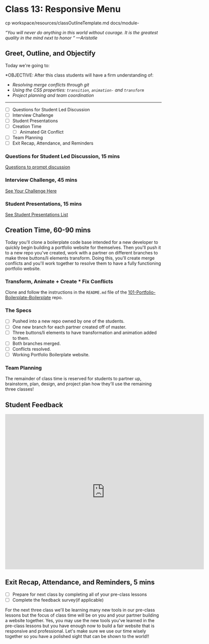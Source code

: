 # Class 13: Responsive Menu

<!-- ! HIDE FROM STUDENT; INSTRUCTOR ONLY CONTENT -->
<!-- ## Instructor Only Content - HIDE FROM STUDENTS -->
cp workspace/resources/classOutlineTemplate.md docs/module-

<!-- ! END INSTRUCTOR ONLY CONTENT -->

*“You will never do anything in this world without courage. It is the greatest quality in the mind next to honor “ —Aristotle*

## Greet, Outline, and Objectify

<!-- SMART: Specific, Measurable, Attainable, Relevant, and Timely. -->
<!-- https://examples.yourdictionary.com/well-written-examples-of-learning-objectives.html -->

Today we're going to:
  
*OBJECTIVE: After this class students will have a firm understanding of:

* *Resolving merge conflicts through git*
* *Using the CSS properties: `transition`, `animation-` and `transform`*
* *Project planning and team coordination*

*****

- [ ] Questions for Student Led Discussion
- [ ] Interview Challenge
- [ ] Student Presentations
- [ ] Creation Time
    * [ ] Animated Git Conflict
- [ ] Team Planning
- [ ] Exit Recap, Attendance, and Reminders

### Questions for Student Led Discussion, 15 mins
<!-- This section should be structured with the 5E model: https://lesley.edu/article/empowering-students-the-5e-model-explained -->

[Questions to prompt discussion](./../additionalResources/questionsForDiscussion/qfd-class-13.md)

### Interview Challenge, 45 mins
<!-- The last two E happen here: elaborate and evaluate  -->
<!-- this sections should have a challenge that can be solved with the skills they've learned since their last class. -->
<!-- ! HIDDEN CONTENT: INSTRUCTOR ONLY -->
[See Your Challenge Here](./../additionalResources/interviewChallenges.md)
<!-- ! END HIDDEN CONTENT: INSTRUCTOR ONLY -->

### Student Presentations, 15 mins

[See Student Presentations List](./../additionalResources/studentPresentations.md)

## Creation Time, 60-90 mins

Today you'll clone a boilerplate code base intended for a new developer to quickly begin building a portfolio website for themselves. Then you'll push it to a new repo you've created, work with a partner on different branches to make three buttons/li elements transform. Doing this, you'll create merge conflicts and you'll work together to resolve them to have a fully functioning portfolio website.

### Transform, Animate + Create * Fix Conflicts

Clone and follow the instructions in the `README.md` file of the [101-Portfolio-Boilerplate-Boilerplate](https://github.com/AustinCodingAcademy/101-Portfolio-Boilerplate-Boilerplate) repo.

### The Specs

- [ ] Pushed into a new repo owned by one of the students.
- [ ] One new branch for each partner created off of master.
- [ ] Three buttons/li elements to have transformation and animation added to them.
- [ ] Both branches merged.
- [ ] Conflicts resolved.
- [ ] Working Portfolio Boilerplate website.
<!-- - [ ] Turn in the repo's URL **not a live hosted URL** -->

<!-- ! Video Content:  (width="655" height="368", ratio 1.77) -->

### Team Planning

The remainder of class time is reserved for students to partner up, brainstorm, plan, design, and project plan how they'll use the remaining three classes!

## Student Feedback

<iframe src="https://docs.google.com/forms/d/e/1FAIpQLScjuL10i2xFGMWRwkjtgAL8F1Y5ipMPPjtTCDzkO1ZBcxUYZA/viewform?embedded=true" width="640" height="500" frameborder="0" marginheight="0" marginwidth="0">Loading…</iframe>

## Exit Recap, Attendance, and Reminders, 5 mins

- [ ] Prepare for next class by completing all of your pre-class lessons
- [ ] Complete the feedback survey(if applicable)

For the next three class we'll be learning many new tools in our pre-class lessons but the focus of class time will be on you and your partner building a website together. Yes, you may use the new tools you've learned in the pre-class lessons but you have enough now to build a fair website that is responsive and professional. Let's make sure we use our time wisely together so you have a polished sight that can be shown to the world!!

<!-- <iframe id="openedx-zollege" src="https://openedx.zollege.com/feedback" style="width: 100%; height: 500px; border: 0">Browser not compatible.</iframe>
<script src="https://openedx.zollege.com/assets/index.js" type="application/javascript"></script> -->

<!-- TODO Create 3 question exit questions -->

<!-- TODO INSERT Student Feedback From -->

<!-- TODO INSERT *HIDDEN* Instructor Feedback Form -->
